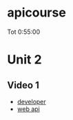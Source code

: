 # apicourse

Tot 0:55:00



# Unit 2
## Video 1
- [developer](https://developer.spotify.com/)
- [web api](https://developer.spotify.com/documentation/web-api)


